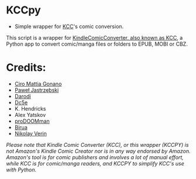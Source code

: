 # KCCpy
- Simple wrapper for [KCC](https://github.com/ciromattia/kcc)'s comic conversion.

This script is a wrapper for [KindleComicConverter, also known as KCC](https://github.com/ciromattia/kcc), a Python app to convert comic/manga files or folders to EPUB, MOBI or CBZ. 

# Credits:
- [Ciro Mattia Gonano](https://github.com/ciromattia)
- [Paweł Jastrzębski](https://github.com/AcidWeb)
- [Darodi](https://github.com/darodi)
- [Dc5e](https://www.mobileread.com/forums/showthread.php?t=192783)
- K. Hendricks
- Alex Yatskov
- [proDOOMman](https://github.com/proDOOMman)
- [Birua](https://github.com/Birua)
- [Nikolay Verin](http://ncrow.deviantart.com/)

*Please note that Kindle Comic Converter (KCC), or this wrapper (KCCPY) is not Amazon's Kindle Comic Creator nor is in any way endorsed by Amazon. Amazon's tool is for comic publishers and involves a lot of manual effort, while KCC is for comic/manga readers, and KCCPY to simplify KCC's use with Python.*
